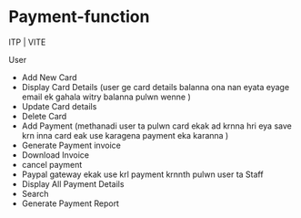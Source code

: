 # Payment-function
ITP | VITE

User 
- Add New Card
- Display Card Details (user ge card details balanna ona nan eyata eyage email ek gahala witry balanna pulwn wenne )
- Update Card details 
- Delete Card
- Add Payment (methanadi user ta pulwn card ekak ad krnna hri eya save krn inna card eak use karagena payment eka karanna )
- Generate Payment invoice 
- Download Invoice 
- cancel payment 
- Paypal gateway ekak use krl payment krnnth pulwn user ta
Staff 
- Display All Payment Details 
- Search 
- Generate Payment Report
